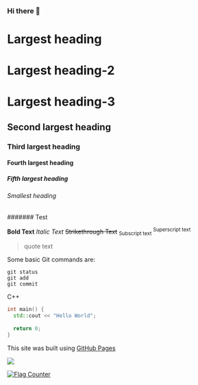 ### Hi there 👋

<!--
**BOULANGER-Charles-Antoine/BOULANGER-Charles-Antoine** is a ✨ _special_ ✨ repository because its `README.md` (this file) appears on your GitHub profile.

Here are some ideas to get you started:

- 🔭 I’m currently working on ...
- 🌱 I’m currently learning ...
- 👯 I’m looking to collaborate on ...
- 🤔 I’m looking for help with ...
- 💬 Ask me about ...
- 📫 How to reach me: ...
- 😄 Pronouns: ...
- ⚡ Fun fact: ...
-->

# Largest heading
# Largest heading-2
# Largest heading-3
## Second largest heading
### Third largest heading
#### Fourth largest heading
##### Fifth largest heading
###### Smallest heading
####### Test

**Bold Text**
*Italic Text*
~~Strikethrough Text~~
<sub> Subscript text </sub>
<sup> Superscript text </sup>
> quote text

Some basic Git commands are:
```
git status
git add
git commit
```
C++
```C++
int main() {
  std::cout << "Hello World";
  
  return 0;
}
```

This site was built using [GitHub Pages](https://pages.github.com/)

![](https://komarev.com/ghpvc/?username=BOULANGER-Charles-Antoine)

<a href="https://info.flagcounter.com/k1vv"><img src="https://s11.flagcounter.com/count2/k1vv/bg_DBDBDB/txt_000000/border_000000/columns_4/maxflags_12/viewers_0/labels_0/pageviews_1/flags_0/percent_1/" alt="Flag Counter" border="0"></a>
